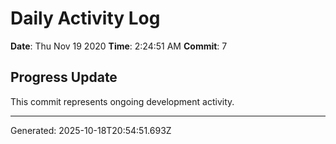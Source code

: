 # Daily Activity Log

**Date**: Thu Nov 19 2020
**Time**: 2:24:51 AM
**Commit**: 7

## Progress Update

This commit represents ongoing development activity.

---
Generated: 2025-10-18T20:54:51.693Z
